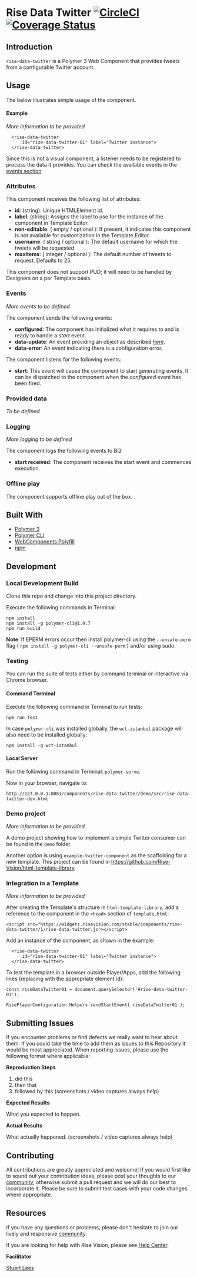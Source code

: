 # Rise Data Twitter [![CircleCI](https://circleci.com/gh/Rise-Vision/rise-data-twitter/tree/master.svg?style=svg)](https://circleci.com/gh/Rise-Vision/rise-data-twitter/tree/master) [![Coverage Status](https://coveralls.io/repos/github/Rise-Vision/rise-data-twitter/badge.svg?branch=master)](https://coveralls.io/github/Rise-Vision/rise-data-twitter?branch=master)

## Introduction

`rise-data-twitter` is a Polymer 3 Web Component that provides tweets from a configurable Twitter account.

## Usage

The below illustrates simple usage of the component.

#### Example

_More information to be provided_

```
  <rise-data-twitter
      id="rise-data-twitter-01" label="Twitter instance">
  </rise-data-twitter>
```

Since this is not a visual component, a listener needs to be registered to process the data it provides. You can check the available events in the [events section](#events)

### Attributes

This component receives the following list of attributes:

- **id**: (string): Unique HTMLElement id.
- **label**: (string): Assigns the label to use for the instance of the component in Template Editor.
- **non-editable**: ( empty / optional ): If present, it indicates this component is not available for customization in the Template Editor.
- **username**: ( string / optional ): The default username for which the tweets will be requested.
- **maxitems**: ( integer / optional ): The default number of tweets to request. Defaults to 25.

This component does not support PUD; it will need to be handled by Designers on a per Template basis.

### Events

_More events to be defined_

The component sends the following events:

- **configured**: The component has initialized what it requires to and is ready to handle a _start_ event.
- **data-update**: An event providing an object as described [here](#provided-data).
- **data-error**: An event indicating there is a configuration error.

The component listens for the following events:

- **start**: This event will cause the component to start generating events. It can be dispatched to the component when the _configured_ event has been fired.

### Provided data

_To be defined_

### Logging

_More logging to be defined_

The component logs the following events to BQ:

- **start received**: The component receives the start event and commences execution.

### Offline play

The component supports offline play out of the box.

## Built With
- [Polymer 3](https://www.polymer-project.org/)
- [Polymer CLI](https://github.com/Polymer/tools/tree/master/packages/cli)
- [WebComponents Polyfill](https://www.webcomponents.org/polyfills/)
- [npm](https://www.npmjs.org)

## Development

### Local Development Build
Clone this repo and change into this project directory.

Execute the following commands in Terminal:

```
npm install
npm install -g polymer-cli@1.9.7
npm run build
```

**Note**: If EPERM errors occur then install polymer-cli using the `--unsafe-perm` flag ( `npm install -g polymer-cli --unsafe-perm` ) and/or using sudo.

### Testing
You can run the suite of tests either by command terminal or interactive via Chrome browser.

#### Command Terminal
Execute the following command in Terminal to run tests:

```
npm run test
```

In case `polymer-cli` was installed globally, the `wct-istanbul` package will also need to be installed globally:

```
npm install -g wct-istanbul
```

#### Local Server
Run the following command in Terminal: `polymer serve`.

Now in your browser, navigate to:

```
http://127.0.0.1:8081/components/rise-data-twitter/demo/src/rise-data-twitter-dev.html
```

### Demo project

_More information to be provided_

A demo project showing how to implement a simple Twitter consumer can be found in the `demo` folder.

Another option is using `example-twitter-component` as the scaffolding for a new template. This project can be found in https://github.com/Rise-Vision/html-template-library

### Integration in a Template

_More information to be provided_

After creating the Template's structure in `html-template-library`, add a reference to the component in the `<head>` section of `template.html`:

```
<script src="https://widgets.risevision.com/stable/components/rise-data-twitter/1/rise-data-twitter.js"></script>
```

Add an instance of the component, as shown in the example:

```
  <rise-data-twitter
      id="rise-data-twitter-01" label="Twitter instance">
  </rise-data-twitter>
```

To test the template in a browser outside Player/Apps, add the following lines (replacing with the appropriate element id):

```
const riseDataTwitter01 = document.querySelector('#rise-data-twitter-01');

RisePlayerConfiguration.Helpers.sendStartEvent( riseDataTwitter01 );
```

## Submitting Issues
If you encounter problems or find defects we really want to hear about them. If you could take the time to add them as issues to this Repository it would be most appreciated. When reporting issues, please use the following format where applicable:

**Reproduction Steps**

1. did this
2. then that
3. followed by this (screenshots / video captures always help)

**Expected Results**

What you expected to happen.

**Actual Results**

What actually happened. (screenshots / video captures always help)

## Contributing
All contributions are greatly appreciated and welcome! If you would first like to sound out your contribution ideas, please post your thoughts to our [community](https://help.risevision.com/hc/en-us/community/topics), otherwise submit a pull request and we will do our best to incorporate it. Please be sure to submit test cases with your code changes where appropriate.

## Resources
If you have any questions or problems, please don't hesitate to join our lively and responsive [community](https://help.risevision.com/hc/en-us/community/topics).

If you are looking for help with Rise Vision, please see [Help Center](https://help.risevision.com/hc/en-us).

**Facilitator**

[Stuart Lees](https://github.com/stulees "Stuart Lees")
